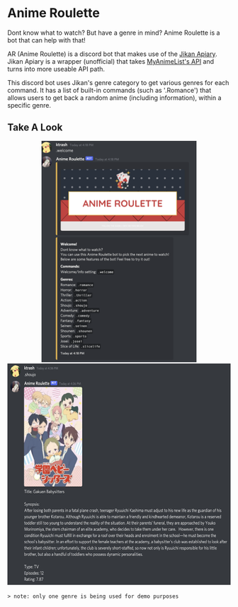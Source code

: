 # Anime Roulette
Dont know what to watch? But have a genre in mind?
Anime Roulette is a bot that can help with that!

AR (Anime Roulette) is a discord bot that makes use of the [Jikan Apiary](https://jikan.docs.apiary.io/#introduction/information). Jikan Apiary is a wrapper (unofficial) that takes [MyAnimeList's API](https://myanimelist.net/) and turns into more useable API path.

This discord bot uses Jikan's genre category to get various genres for each command. It has a list of built-in commands (such as '.Romance') that allows users to get back a random anime (including information), within a specific genre.

## Take A Look

<p align="center">
<img src="/pics/demo2.png" width="350" height="500">      <img src="/pics/demo1.png" width="560" height="500">

    > note: only one genre is being used for demo purposes



